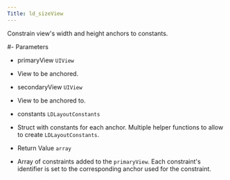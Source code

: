 ```yaml
---
Title: ld_sizeView
---
```

Constrain view's width and height anchors to constants.

#- Parameters
- primaryView `UIView`
- View to be anchored.

- secondaryView `UIView`
- View to be anchored to.

- constants `LDLayoutConstants`
- Struct with constants for each anchor. Multiple helper functions to allow to create `LDLayoutConstants`.

- Return Value `array`
- Array of constraints added to the `primaryView`. Each constraint's identifier is set to the corresponding anchor used for the constraint.
